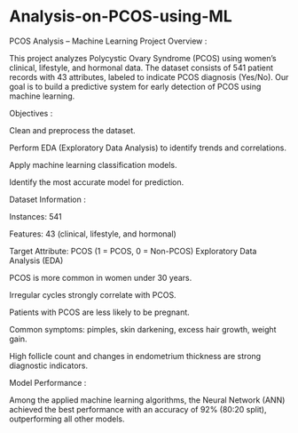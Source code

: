 # Analysis-on-PCOS-using-ML

PCOS Analysis – Machine Learning Project
Overview :

This project analyzes Polycystic Ovary Syndrome (PCOS) using women’s clinical, lifestyle, and hormonal data. The dataset consists of 541 patient records with 43 attributes, labeled to indicate PCOS diagnosis (Yes/No).
Our goal is to build a predictive system for early detection of PCOS using machine learning.

Objectives :

Clean and preprocess the dataset.

Perform EDA (Exploratory Data Analysis) to identify trends and correlations.

Apply machine learning classification models.

Identify the most accurate model for prediction.

 Dataset Information :

Instances: 541

Features: 43 (clinical, lifestyle, and hormonal)

Target Attribute: PCOS (1 = PCOS, 0 = Non-PCOS)
 Exploratory Data Analysis (EDA)

PCOS is more common in women under 30 years.

Irregular cycles strongly correlate with PCOS.

Patients with PCOS are less likely to be pregnant.

Common symptoms: pimples, skin darkening, excess hair growth, weight gain.

High follicle count and changes in endometrium thickness are strong diagnostic indicators.

Model Performance :

Among the applied machine learning algorithms, the Neural Network (ANN) achieved the best performance with an accuracy of 92% (80:20 split), outperforming all other models.
